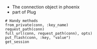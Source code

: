 
* The connection object in phoenix
* part of Plug


```
# Handy methods
from_private(conn, :key_name)
request_path(conn)
full_url(conn, request_path(conn), opts)
put_flash(conn, :key, "value")
get_session
```
